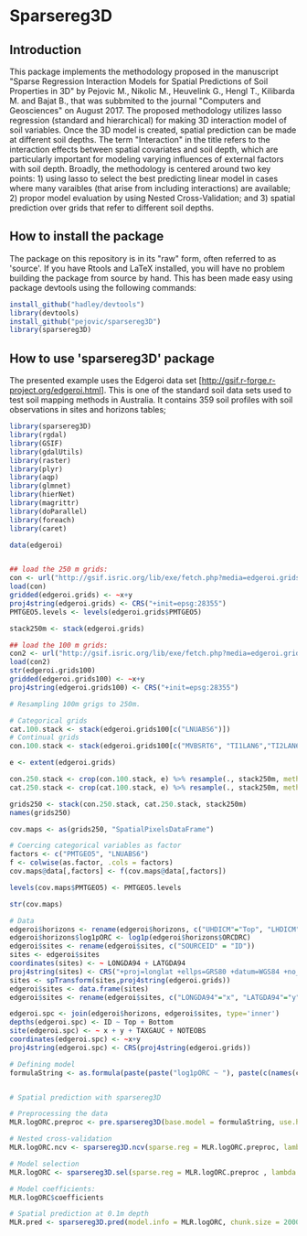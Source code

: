 Sparsereg3D
================

Introduction
------------

This package implements the methodology proposed in the manuscript "Sparse Regression Interaction Models for Spatial Predictions of Soil Properties in 3D" by Pejovic M., Nikolic M., Heuvelink G., Hengl T., Kilibarda M. and Bajat B., that was subbmited to the journal "Computers and Geosciences" on August 2017. The proposed methodology utilizes lasso regression (standard and hierarchical) for making 3D interaction model of soil variables. Once the 3D model is created, spatial prediction can be made at different soil depths. The term "Interaction" in the title refers to the interaction effects between spatial covariates and soil depth, which are particularly important for modeling varying influences of external factors with soil depth. Broadly, the methodology is centered around two key points: 1) using lasso to select the best predicting linear model in cases where many varaibles (that arise from including interactions) are available; 2) propor model evaluation by using Nested Cross-Validation; and 3) spatial prediction over grids that refer to different soil depths.

How to install the package
--------------------------

The package on this repository is in its "raw" form, often referred to as 'source'. If you have Rtools and LaTeX installed, you will have no problem building the package from source by hand. This has been made easy using package devtools using the following commands:

``` r
install_github("hadley/devtools")
library(devtools)
install_github("pejovic/sparsereg3D")
library(sparsereg3D)
```

How to use 'sparsereg3D' package
--------------------------------

The presented example uses the Edgeroi data set \[<http://gsif.r-forge.r-project.org/edgeroi.html>\]. This is one of the standard soil data sets used to test soil mapping methods in Australia. It contains 359 soil profiles with soil observations in sites and horizons tables;

``` r
library(sparsereg3D)
library(rgdal)
library(GSIF)
library(gdalUtils)
library(raster)
library(plyr)
library(aqp)
library(glmnet)
library(hierNet)
library(magrittr)
library(doParallel)
library(foreach)
library(caret)

data(edgeroi)


## load the 250 m grids:
con <- url("http://gsif.isric.org/lib/exe/fetch.php?media=edgeroi.grids.rda")
load(con)
gridded(edgeroi.grids) <- ~x+y
proj4string(edgeroi.grids) <- CRS("+init=epsg:28355")
PMTGEO5.levels <- levels(edgeroi.grids$PMTGEO5)

stack250m <- stack(edgeroi.grids)

## load the 100 m grids:
con2 <- url("http://gsif.isric.org/lib/exe/fetch.php?media=edgeroi.grids100.rda")
load(con2)
str(edgeroi.grids100)
gridded(edgeroi.grids100) <- ~x+y
proj4string(edgeroi.grids100) <- CRS("+init=epsg:28355")

# Resampling 100m grigs to 250m.

# Categorical grids
cat.100.stack <- stack(edgeroi.grids100[c("LNUABS6")])
# Continual grids
con.100.stack <- stack(edgeroi.grids100[c("MVBSRT6", "TI1LAN6","TI2LAN6", "PCKGAD6", "RUTGAD6" ,"PCTGAD6")])

e <- extent(edgeroi.grids)

con.250.stack <- crop(con.100.stack, e) %>% resample(., stack250m, method = "bilinear")
cat.250.stack <- crop(cat.100.stack, e) %>% resample(., stack250m, method = "ngb")

grids250 <- stack(con.250.stack, cat.250.stack, stack250m)
names(grids250)

cov.maps <- as(grids250, "SpatialPixelsDataFrame")

# Coercing categorical variables as factor
factors <- c("PMTGEO5", "LNUABS6")
f <- colwise(as.factor, .cols = factors)
cov.maps@data[,factors] <- f(cov.maps@data[,factors])

levels(cov.maps$PMTGEO5) <- PMTGEO5.levels

str(cov.maps)

# Data
edgeroi$horizons <- rename(edgeroi$horizons, c("UHDICM"="Top", "LHDICM"="Bottom", "SOURCEID" = "ID"))
edgeroi$horizons$log1pORC <- log1p(edgeroi$horizons$ORCDRC)
edgeroi$sites <- rename(edgeroi$sites, c("SOURCEID" = "ID"))
sites <- edgeroi$sites
coordinates(sites) <- ~ LONGDA94 + LATGDA94
proj4string(sites) <- CRS("+proj=longlat +ellps=GRS80 +datum=WGS84 +no_defs")
sites <- spTransform(sites,proj4string(edgeroi.grids))
edgeroi$sites <- data.frame(sites)
edgeroi$sites <- rename(edgeroi$sites, c("LONGDA94"="x", "LATGDA94"="y"))

edgeroi.spc <- join(edgeroi$horizons, edgeroi$sites, type='inner')
depths(edgeroi.spc) <- ID ~ Top + Bottom
site(edgeroi.spc) <- ~ x + y + TAXGAUC + NOTEOBS
coordinates(edgeroi.spc) <- ~x+y
proj4string(edgeroi.spc) <- CRS(proj4string(edgeroi.grids))

# Defining model
formulaString <- as.formula(paste(paste("log1pORC ~ "), paste(c(names(cov.maps),"depth"), collapse="+")))


# Spatial prediction with sparsereg3D

# Preprocessing the data
MLR.logORC.preproc <- pre.sparsereg3D(base.model = formulaString, use.hier = FALSE, profiles = edgeroi.spc, use.interactions = FALSE, poly.deg = 1, num.folds = 5, num.means = 3, cov.grids = cov.maps, seed = 1)

# Nested cross-validation
MLR.logORC.ncv <- sparsereg3D.ncv(sparse.reg = MLR.logORC.preproc, lambda = seq(0,0.2,0.001))

# Model selection
MLR.logORC <- sparsereg3D.sel(sparse.reg = MLR.logORC.preproc , lambda = seq(0,0.2,0.001))

# Model coefficients:
MLR.logORC$coefficients

# Spatial prediction at 0.1m depth
MLR.pred <- sparsereg3D.pred(model.info = MLR.logORC, chunk.size = 20000, grids = cov.maps, depths = c(-0.1))
```
